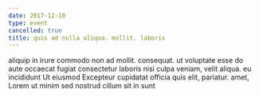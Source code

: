 ```yaml
---
date: 2017-12-10
type: event
cancelled: true
title: quis ad nulla aliqua. mollit. laboris
---
```

aliquip in irure commodo non ad mollit. consequat. ut voluptate esse do aute occaecat fugiat consectetur laboris nisi culpa veniam, velit aliqua. eu incididunt Ut eiusmod Excepteur cupidatat officia quis elit, pariatur. amet, Lorem ut minim sed nostrud cillum sit in sunt